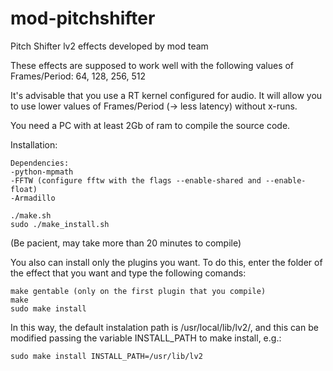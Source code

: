 mod-pitchshifter
================

Pitch Shifter lv2 effects developed by mod team

These effects are supposed to work well with the
following values of Frames/Period: 64, 128, 256, 512

It's advisable that you use a RT kernel configured for audio.
It will allow you to use lower values of Frames/Period (-> less latency) without x-runs.

You need a PC with at least 2Gb of ram to compile the source code.

Installation:

	Dependencies:
	-python-mpmath
	-FFTW (configure fftw with the flags --enable-shared and --enable-float)
	-Armadillo

	./make.sh
	sudo ./make_install.sh
	
(Be pacient, may take more than 20 minutes to compile)
	
You also can install only the plugins you want.
To do this, enter the folder of the effect that you want and type the following comands:
	
	make gentable (only on the first plugin that you compile)
	make
	sudo make install

In this way, the default instalation path is /usr/local/lib/lv2/, and this can be modified passing the variable INSTALL_PATH to make install, e.g.:

	sudo make install INSTALL_PATH=/usr/lib/lv2
